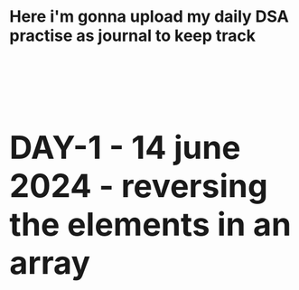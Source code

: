 **<h1>Here i'm gonna upload my daily DSA practise as journal to keep track<h1>**<br/>
**DAY-1** - 14 june 2024 - reversing the elements in an array
